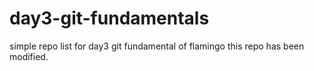 # day3-git-fundamentals
simple repo list for day3 git fundamental of flamingo
this repo has been modified.
